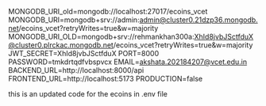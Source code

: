 MONGODB_URI_old=mongodb://localhost:27017/ecoins_vcet
MONGODB_URI=mongodb+srv://admin:admin@cluster0.21dzp36.mongodb.net/ecoins_vcet?retryWrites=true&w=majority
MONGODB_URI_OLD=mongodb+srv://rehmankhan300a:XhId8jvbJSctfduX@cluster0.plrckac.mongodb.net/ecoins_vcet?retryWrites=true&w=majority
JWT_SECRET=XhId8jvbJSctfduX
PORT=8000
PASSWORD=tmkdrtqdfvbspvcx
EMAIL=akshata.202184207@vcet.edu.in
BACKEND_URL=http://localhost:8000/api
FRONTEND_URL=http://localhost:5173
PRODUCTION=false


this is an updated code for the ecoins in .env file
